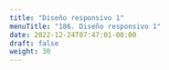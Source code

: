 ```yaml
---
title: "Diseño responsivo 1"
menuTitle: "186. Diseño responsivo 1"
date: 2022-12-24T07:47:01-08:00
draft: false
weight: 30
---
```

